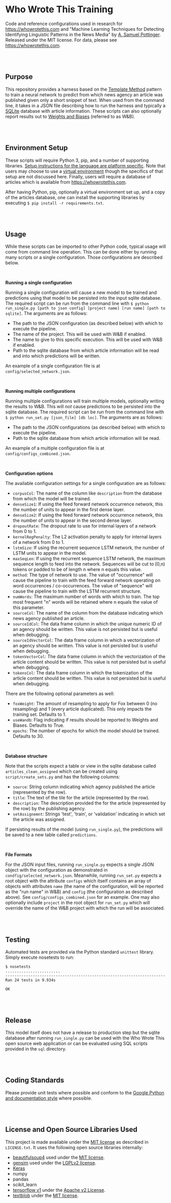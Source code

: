 Who Wrote This Training
====================================================================================================
Code and reference configurations used in research for https://whowrotethis.com and "Machine Learning Techniques for Detecting Identifying Linguistic Patterns in the News Media" by [A. Samuel Pottinger](https://gleap.org). Released under the MIT license. For data, please see https://whowrotethis.com.

<br>
<br>

Purpose
----------------------------------------------------------------------------------------------------
This repository provides a harness based on the [Template Method](https://sourcemaking.com/design_patterns/template_method) pattern to train a neural network to predict from which news agency an article was published given only a short snippet of text. When used from the command line, it takes in a JSON file describing how to run the harness and typically a [SQLite](https://www.sqlite.org/index.html) database with article information. These scripts can also optionally report results out to [Weights and Biases](https://www.wandb.com/) (referred to as W&B).

<br>
<br>

Environment Setup
----------------------------------------------------------------------------------------------------
These scripts will require Python 3, pip, and a number of supporting libraries. [Setup instructions for the language are platform specific](https://realpython.com/installing-python/). Note that users may choose to use a [virtual environment](https://realpython.com/python-virtual-environments-a-primer/) though the specifics of that setup are not discussed here. Finally, users will require a database of articles which is available from https://whowrotethis.com.

After having Python, pip, optionally a virtual environment set up, and a copy of the articles database, one can install the supporting libraries by executing `$ pip install -r requirements.txt`.

<br>
<br>

Usage
----------------------------------------------------------------------------------------------------
While these scripts can be imported to other Python code, typical usage will come from command line operation. This can be done either by running many scripts or a single configuration. Those configurations are described below.

<br>

**Running a single configuration**

Running a single configuration will cause a new model to be trained and predictions using that model to be persisted into the input sqlite database. The required script can be run from the command line with `$ python run_single.py [path to json config] [project name] [run name] [path to sqlite]`. The arguments are as follows:

 - The path to the JSON configuration (as described below) with which to execute the pipeline.
 - The name of the project. This will be used with W&B if enabled.
 - The name to give to this specific execution. This will be used with W&B if enabled.
 - Path to the sqlite database from which article information will be read and into which predictions will be written.

An example of a single configuration file is at `config/selected_network.json`.

<br>

**Running multiple configurations**

Running multiple configurations will train multiple models, optionally writing the results to W&B. This will _not_ cause predictions to be persisted into the sqlite database. The required script can be run from the command line with `$ python run_set.py [json_file] [db loc]`. The arguments are as follows:

 - The path to the JSON configurations (as described below) with which to execute the pipeline.
 - Path to the sqlite database from which article information will be read.

An example of a multiple configuration file is at `config/configs_combined.json`.

<br>

**Configuration options**

The available configuration settings for a single configuration are as follows:

 - `corpusCol`: The name of the column like `description` from the database from which the model will be trained.
 - `denseSize1`: If using the feed forward network occurrence network, this the number of units to appear in the first dense layer.
 - `denseSize2`: If using the feed forward network occurrence network, this the number of units to appear in the second dense layer.
 - `dropoutRate`: The dropout rate to use for internal layers of a network from 0 to 1.
 - `kernelRegPenalty`: The L2 activation penalty to apply for internal layers of a network from 0 to 1.
 - `lstmSize`: If using the recurrent sequence LSTM network, the number of LSTM units to appear in the model.
 - `maxSeqLen`: If using the recurrent sequence LSTM network, the maximum sequence length to feed into the network. Sequences will be cut to [0,n) tokens or padded to be of length n where n equals this value.
 - `method`: The type of network to use. The value of "occurrence" will cause the pipeline to train with the feed forward network operating on word occurrences / co-occurrences. The value of "sequence" will cause the pipeline to train with the LSTM recurrent structure.
 - `numWords`: The maximum number of words with which to train. The top most frequent "n" words will be retained where n equals the value of this parameter.
 - `sourceCol`: The name of the column from the database indicating which news agency published an article.
 - `sourceIdCol`: The data frame column in which the unique numeric ID of an agency should be written. This value is not persisted but is useful when debugging.
 - `sourceIdVectorCol`: The data frame column in which a vectorization of an agency should be written. This value is not persisted but is useful when debugging.
 - `tokenVectorCol`: The data frame column in which the vectorization of the article content should be written. This value is not persisted but is useful when debugging.
 - `tokensCol`: The data frame column in which the tokenization of the article content should be written. This value is not persisted but is useful when debugging.

There are the following optional parameters as well:

 - `foxWeight`: The amount of resampling to apply for Fox between 0 (no resampling) and 1 (every article duplicated). This only impacts the training set. Defaults to 1.
 - `useWandb`: Flag indicating if results should be reported to Weights and Biases. Defaults to True.
 - `epochs`: The number of epochs for which the model should be trained. Defaults to 30.

<br>

**Database structure**

Note that the scripts expect a table or view in the sqlite database called `articles_clean_assigned` which can be created using `script/create_sets.py` and has the following columns:

 - `source`: String column indicating which agency published the article (represented by the row).
 - `title`: The text of the tile for the article (represented by the row).
 - `description`: The description provided the for the article (represented by the row) by the publishing agency.
 - `setAssignemnt`: Strings 'test', 'train', or 'validation' indicating in which set the article was assigned.

If persisting results of the model (using `run_single.py`), the predictions will be saved to a new table called `predictions`.

<br>

**File Formats**

For the JSON input files, running `run_single.py` expects a single JSON object with the configuration as demonstrated in `condfig/selected_network.json`. Meanwhile, running `run_set.py` expects a root object with the attribute `configs` which itself contains an array of objects with attributes `name` (the name of the configuration, will be reported as the "run name" in W&B) and `config` (the configuration as described above). See `config/configs_combined.json` for an example. One may also optionally include `project` in the root object for `run_set.py` which will override the name of the W&B project with which the run will be associated.

<br>
<br>

Testing
----------------------------------------------------------------------------------------------------
Automated tests are provided via the Python standard `unittest` library. Simply execute nosetests to run:

```
$ nosetests
........................
----------------------------------------------------------------------
Ran 24 tests in 9.934s

OK
```

<br>
<br>

Release
----------------------------------------------------------------------------------------------------
This model itself does not have a release to production step but the sqlite database after running `run_single.py` can be used with the Who Wrote This open source web application or can be evaluated using SQL scripts provided in the `sql` directory.

<br>
<br>

Coding Standards
----------------------------------------------------------------------------------------------------
Please provide unit tests where possible and conform to the [Google Python and documentation style](https://github.com/google/styleguide/blob/gh-pages/pyguide.md) where possible.

<br>
<br>

License and Open Source Libraries Used
----------------------------------------------------------------------------------------------------
This project is made available under the [MIT license](https://opensource.org/licenses/MIT) as described in `LICENSE.txt`. It uses the following open source libraries internally:

 - [beautifulsoup4](https://www.crummy.com/software/BeautifulSoup/) used under the [MIT license](https://opensource.org/licenses/MIT).
 - [gensim](https://radimrehurek.com/gensim/) used under the [LGPLv2 license](https://github.com/RaRe-Technologies/gensim/blob/develop/COPYING).
 - [Keras](https://keras.io/)
 - numpy
 - pandas
 - scikit_learn
 - [tensorflow v1](https://www.tensorflow.org/) under the [Apache v2 License](https://github.com/tensorflow/tensorflow/blob/master/LICENSE).
 - [textblob](https://textblob.readthedocs.io/en/dev/) under the [MIT license](https://textblob.readthedocs.io/en/dev/license.html).
